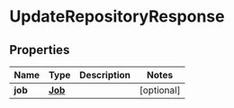 

# UpdateRepositoryResponse


## Properties

Name | Type | Description | Notes
------------ | ------------- | ------------- | -------------
**job** | [**Job**](Job.md) |  |  [optional]



